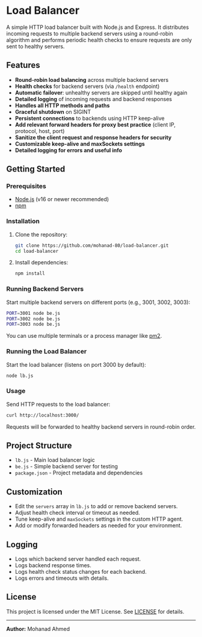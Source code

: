 # Load Balancer

A simple HTTP load balancer built with Node.js and Express. It distributes incoming requests to multiple backend servers using a round-robin algorithm and performs periodic health checks to ensure requests are only sent to healthy servers.

## Features

- **Round-robin load balancing** across multiple backend servers
- **Health checks** for backend servers (via `/health` endpoint)
- **Automatic failover**: unhealthy servers are skipped until healthy again
- **Detailed logging** of incoming requests and backend responses
- **Handles all HTTP methods and paths**
- **Graceful shutdown** on SIGINT
- **Persistent connections** to backends using HTTP keep-alive
- **Add relevant forward headers for proxy best practice** (client IP, protocol, host, port)
- **Sanitize the client request and response headers for security**
- **Customizable keep-alive and maxSockets settings**
- **Detailed logging for errors and useful info**
## Getting Started

### Prerequisites

- [Node.js](https://nodejs.org/) (v16 or newer recommended)
- [npm](https://www.npmjs.com/)

### Installation

1. Clone the repository:

   ```bash
   git clone https://github.com/mohanad-80/load-balancer.git
   cd load-balancer
   ```

2. Install dependencies:
   ```bash
   npm install
   ```

### Running Backend Servers

Start multiple backend servers on different ports (e.g., 3001, 3002, 3003):

```bash
PORT=3001 node be.js
PORT=3002 node be.js
PORT=3003 node be.js
```

You can use multiple terminals or a process manager like [pm2](https://pm2.keymetrics.io/).

### Running the Load Balancer

Start the load balancer (listens on port 3000 by default):

```bash
node lb.js
```

### Usage

Send HTTP requests to the load balancer:

```bash
curl http://localhost:3000/
```

Requests will be forwarded to healthy backend servers in round-robin order.

## Project Structure

- `lb.js` - Main load balancer logic
- `be.js` - Simple backend server for testing
- `package.json` - Project metadata and dependencies

## Customization

- Edit the `servers` array in `lb.js` to add or remove backend servers.
- Adjust health check interval or timeout as needed.
- Tune keep-alive and `maxSockets` settings in the custom HTTP agent.
- Add or modify forwarded headers as needed for your environment.

## Logging

- Logs which backend server handled each request.
- Logs backend response times.
- Logs health check status changes for each backend.
- Logs errors and timeouts with details.

## License

This project is licensed under the MIT License. See [LICENSE](./LICENSE) for details.

---

**Author:** Mohanad Ahmed
